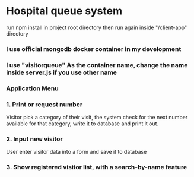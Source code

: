 # Hospital queue system

run npm install in project root directory then run again inside "/client-app" directory

### I use official mongodb docker container in my development
### I use "visitorqueue" As the container name, change the name inside server.js if you use other name

### Application Menu
### 1. Print or request  number
Visitor pick a category of their visit, the system check for the next number available for that category, write it to database and print it out. 

### 2. Input new visitor
User enter visitor data into a form and save it to database

### 3. Show registered visitor list, with a search-by-name feature
